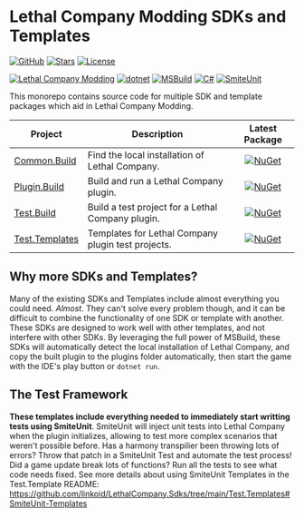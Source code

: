 # Lethal Company Modding SDKs and Templates
[![GitHub](https://img.shields.io/badge/GitHub-%23121011.svg?logo=github&logoColor=white)](https://github.com/linkoid/LethalCompany.Sdks)
[![Stars](https://img.shields.io/github/stars/linkoid/LethalCompany.Sdks)](https://github.com/linkoid/LethalCompany.Sdks/stargazers)
[![License](https://img.shields.io/github/license/linkoid/LethalCompany.Sdks)](https://github.com/linkoid/LethalCompany.Sdks/tree/main?tab=MIT-1-ov-file)

[![Lethal Company Modding](https://custom-icon-badges.demolab.com/badge/Lethal_Company-Modding-FF3600.svg?labelColor=black&logo=lethalcompany)](https://lethal.wiki/)
[![dotnet](https://img.shields.io/badge/dotnet-512BD4?logo=dotnet)](https://dotnet.microsoft.com/en-us/download)
[![MSBuild](https://custom-icon-badges.demolab.com/badge/MSBuild-B35601.svg?logo=msbuild)](https://learn.microsoft.com/en-us/visualstudio/msbuild/msbuild)
[![C#](https://img.shields.io/badge/C%23-239120)](https://dotnet.microsoft.com/en-us/languages/csharp)
[![SmiteUnit](https://custom-icon-badges.demolab.com/badge/SmiteUnit-1F73D5.svg?logo=smiteunit)](https://github.com/linkoid/SmiteUnit)

This monorepo contains source code for multiple SDK and template packages which aid in Lethal Company Modding.

| Project                                | Description                                                | Latest Package |
|----------------------------------------|------------------------------------------------------------|:--------------:|
| [Common.Build](/Common.Build)          | Find the local installation of Lethal Company.             | [![NuGet](https://img.shields.io/nuget/v/Linkoid.LethalCompany.Common.Build  )](https://www.nuget.org/packages/Linkoid.LethalCompany.Common.Build/  ) | 
| [Plugin.Build](/Plugin.Build)          | Build and run a Lethal Company plugin.                     | [![NuGet](https://img.shields.io/nuget/v/Linkoid.LethalCompany.Plugin.Build  )](https://www.nuget.org/packages/Linkoid.LethalCompany.Plugin.Build/  ) | 
| [Test.Build  ](/Test.Build  )          | Build a test project for a Lethal Company plugin.          | [![NuGet](https://img.shields.io/nuget/v/Linkoid.LethalCompany.Test.Build    )](https://www.nuget.org/packages/Linkoid.LethalCompany.Test.Build/    ) | 
| [Test.Templates](/Test.Templates)      | Templates for Lethal Company plugin test projects.         | [![NuGet](https://img.shields.io/nuget/v/Linkoid.LethalCompany.Test.Templates)](https://www.nuget.org/packages/Linkoid.LethalCompany.Test.Templates/) |

## Why more SDKs and Templates?
Many of the existing SDKs and Templates include almost everything you could need. *Almost*.
They can't solve every problem though, and it can be difficult to combine the functionality of one SDK or template with another.
These SDKs are designed to work well with other templates, and not interfere with other SDKs.
By leveraging the full power of MSBuild, these SDKs will automatically detect the local installation of Lethal Company,
and copy the built plugin to the plugins folder automatically, then start the game with the IDE's play button or `dotnet run`.

## The Test Framework
**These templates include everything needed to immediately start writting tests using __SmiteUnit__**.
SmiteUnit will inject unit tests into Lethal Company when the plugin initializes, allowing to test more complex
scenarios that weren't possible before. Has a harmony transpilier been throwing lots of errors? Throw that patch in a 
SmiteUnit Test and automate the test process! Did a game update break lots of functions? Run all the tests to see what code needs fixed.
See more details about using SmiteUnit Templates in the Test.Template README: <https://github.com/linkoid/LethalCompany.Sdks/tree/main/Test.Templates#SmiteUnit-Templates>
